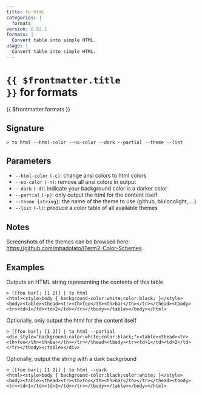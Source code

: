```yaml
---
title: to html
categories: |
  formats
version: 0.82.1
formats: |
  Convert table into simple HTML.
usage: |
  Convert table into simple HTML.
---
```


# <code>{{ $frontmatter.title }}</code> for formats

<div class='command-title'>{{ $frontmatter.formats }}</div>

## Signature

```> to html --html-color --no-color --dark --partial --theme --list```

## Parameters

 -  `--html-color` `(-c)`: change ansi colors to html colors
 -  `--no-color` `(-n)`: remove all ansi colors in output
 -  `--dark` `(-d)`: indicate your background color is a darker color
 -  `--partial` `(-p)`: only output the html for the content itself
 -  `--theme {string}`: the name of the theme to use (github, blulocolight, ...)
 -  `--list` `(-l)`: produce a color table of all available themes

## Notes
Screenshots of the themes can be browsed here: https://github.com/mbadolato/iTerm2-Color-Schemes.
## Examples

Outputs an  HTML string representing the contents of this table
```shell
> [[foo bar]; [1 2]] | to html
<html><style>body { background-color:white;color:black; }</style><body><table><thead><tr><th>foo</th><th>bar</th></tr></thead><tbody><tr><td>1</td><td>2</td></tr></tbody></table></body></html>
```

Optionally, only output the html for the content itself
```shell
> [[foo bar]; [1 2]] | to html --partial
<div style="background-color:white;color:black;"><table><thead><tr><th>foo</th><th>bar</th></tr></thead><tbody><tr><td>1</td><td>2</td></tr></tbody></table></div>
```

Optionally, output the string with a dark background
```shell
> [[foo bar]; [1 2]] | to html --dark
<html><style>body { background-color:black;color:white; }</style><body><table><thead><tr><th>foo</th><th>bar</th></tr></thead><tbody><tr><td>1</td><td>2</td></tr></tbody></table></body></html>
```
